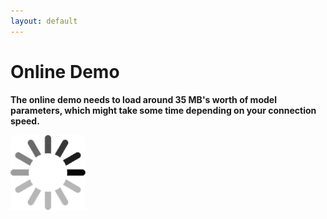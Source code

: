 ```yaml
---
layout: default
---
```


<!-- Javascript demo -->
<link rel="stylesheet" href="//code.jquery.com/ui/1.11.0/themes/smoothness/jquery-ui.css">
<script src="//code.jquery.com/jquery-1.10.2.js"></script>
<script src="//code.jquery.com/ui/1.11.0/jquery-ui.js"></script>
<script src="http://www.numericjs.com/lib/numeric-1.2.6.min.js"></script>
<script src="javascripts/morpher.js" type="text/javascript"></script>

<script language="JavaScript">

morpher = new Morpher();

function refreshImage() {
    if (morpher.ready()) {
        var sample = morpher.generate_face();
        image = document.getElementById('face');
        image.src = numeric.imageURL(numeric.mul([sample, sample, sample], 255));
    }
}

function setZ() {
    if (morpher.ready()) {
        for(index in index_mapping) {
            var s_i = $("#slider_" + index).slider("value") / 50.0 - 1.0;
            morpher.set_coordinate(index, s_i);
        }
    }
}

function slidersChanged() {
    setZ();
    refreshImage();
}

function load (filename, length, M, N, callback) {
    var array = [];
    var oReq = new XMLHttpRequest();
    oReq.open("GET", filename, true);
    oReq.responseType = "arraybuffer";

    oReq.onload = function (oEvent) {
        var arrayBuffer = oReq.response; // Note: not oReq.responseText
        if (arrayBuffer) {
            var float32Array = new Float32Array(arrayBuffer);
            for (var i=0; i<M; i++) {
                row = [];
                for(var j=0; j<N; j++) {
                    row.push(float32Array[(N * i) + j]);
                }
                array.push(row);
            }
            console.log('Done loading ' + filename);
            callback();
            refreshImage();
        }
    };

    oReq.send(null);

    return array;
};

$(function() {
    Z = morpher.get_Z();
    for(index in index_mapping) {
        var line = (index < 29 / 2)? 1 : 2;
        name = "slider_" + index;
        $("#labels" + line).append("<td><div>" + index + "</div></td>");
        $("#sliders" + line).append("<td><div id='" + name + "'></div></td>");
        $("#" + name).slider({
            orientation: "vertical",
            range: "min",
            max: 100,
            value: (Z[0][index_mapping[index]] + 1) * 50,
            slide: slidersChanged,
        });
    }
});
$(function() {
   $( "#randombutton" )
   .button({label: "Random"})
     .click(function( event ) {
       if(morpher.ready()) {
           morpher.shuffle();
           Z = morpher.get_Z();
           for(index in index_mapping) {
               $("#slider_" + index).slider("value", (Z[0][index_mapping[index]] + 1) * 50);
           }
           refreshImage();
        }
     });
 });
</script>

# Online Demo

__The online demo needs to load around 35 MB's worth of model parameters,
which might take some time depending on your connection speed.__

<p><img id="face" src="images/loader.gif" alt="face" width="120" /></p>

<center>

<p><div id="randombutton"></div></p>

<p><table style="width:300px">
<tr id="labels1"></tr>
<tr id="sliders1"></tr>
<tr id="labels2"></tr>
<tr id="sliders2"></tr>
</table></p>

</center>
